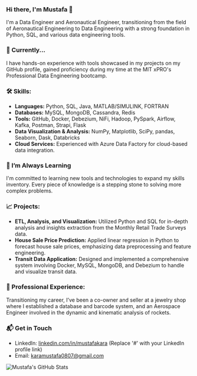 ### Hi there, I'm Mustafa 👋

I'm a Data Engineer and Aeronautical Engineer, transitioning from the field of Aeronautical Engineering to Data Engineering with a strong foundation in Python, SQL, and various data engineering tools.

### 🔭 Currently...

I have hands-on experience with tools showcased in my projects on my GitHub profile, gained proficiency during my time at the MIT xPRO's Professional Data Engineering bootcamp.

### 🛠 Skills:

- **Languages:** Python, SQL, Java, MATLAB/SIMULINK, FORTRAN
- **Databases:** MySQL, MongoDB, Cassandra, Redis
- **Tools:** GitHub, Docker, Debezium, NiFi, Hadoop, PySpark, Airflow, Kafka, Postman, Strapi, Flask
- **Data Visualization & Analysis:** NumPy, Matplotlib, SciPy, pandas, Seaborn, Dask, Databricks
- **Cloud Services:** Experienced with Azure Data Factory for cloud-based data integration.

### 🌱 I’m Always Learning

I'm committed to learning new tools and technologies to expand my skills inventory. Every piece of knowledge is a stepping stone to solving more complex problems.

### 📈 Projects:

- **ETL, Analysis, and Visualization:** Utilized Python and SQL for in-depth analysis and insights extraction from the Monthly Retail Trade Surveys data.
- **House Sale Price Prediction:** Applied linear regression in Python to forecast house sale prices, emphasizing data preprocessing and feature engineering.
- **Transit Data Application:** Designed and implemented a comprehensive system involving Docker, MySQL, MongoDB, and Debezium to handle and visualize transit data.

### 💼 Professional Experience:

Transitioning my career, I’ve been a co-owner and seller at a jewelry shop where I established a database and barcode system, and an Aerospace Engineer involved in the dynamic and kinematic analysis of rockets.

### 📬 Get in Touch

- LinkedIn: [linkedin.com/in/mustafakara](https://www.linkedin.com/in/mustafa-kara-a1988a158/) (Replace '#' with your LinkedIn profile link)
- Email: karamustafa0807@gmail.com

![Mustafa's GitHub Stats](https://github-readme-stats.vercel.app/api?username=mustafakara&show_icons=true&hide_border=true)
